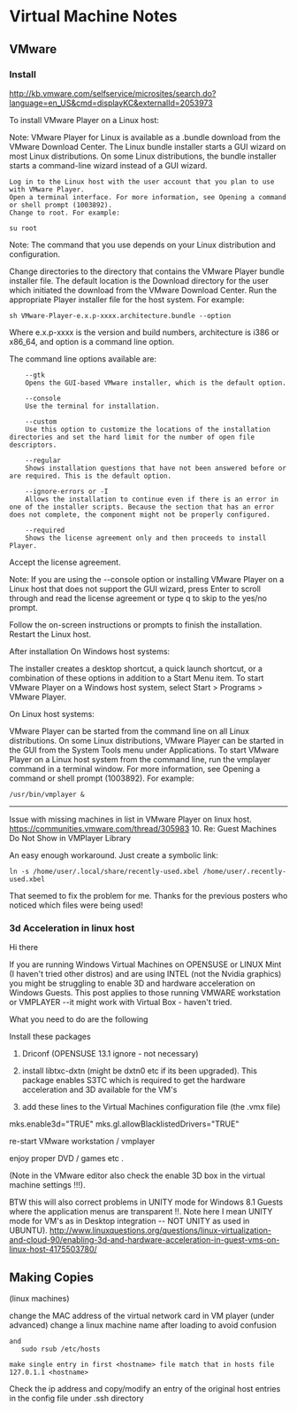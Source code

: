 # Virtual Machine Notes

## VMware

### Install

http://kb.vmware.com/selfservice/microsites/search.do?language=en_US&cmd=displayKC&externalId=2053973

To install VMware Player on a Linux host:

Note: VMware Player for Linux is available as a .bundle download from the VMware Download Center. The Linux bundle installer starts a GUI wizard on most Linux distributions. On some Linux distributions, the bundle installer starts a command-line wizard instead of a GUI wizard.

    Log in to the Linux host with the user account that you plan to use with VMware Player.
    Open a terminal interface. For more information, see Opening a command or shell prompt (1003892).
    Change to root. For example:

    su root

Note: The command that you use depends on your Linux distribution and configuration.

Change directories to the directory that contains the VMware Player bundle installer file. The default location is the Download directory for the user which initiated the download from the VMware Download Center.
Run the appropriate Player installer file for the host system. For example:

    sh VMware-Player-e.x.p-xxxx.architecture.bundle --option

Where e.x.p-xxxx is the version and build numbers, architecture is i386 or x86_64, and option is a command line option.

The command line options available are:

        --gtk
        Opens the GUI-based VMware installer, which is the default option.

        --console
        Use the terminal for installation.

        --custom
        Use this option to customize the locations of the installation directories and set the hard limit for the number of open file descriptors.

        --regular
        Shows installation questions that have not been answered before or are required. This is the default option.

        --ignore-errors or -I
        Allows the installation to continue even if there is an error in one of the installer scripts. Because the section that has an error does not complete, the component might not be properly configured.

        --required
        Shows the license agreement only and then proceeds to install Player.

Accept the license agreement.

Note: If you are using the --console option or installing VMware Player on a Linux host that does not support the GUI wizard, press Enter to scroll through and read the license agreement or type q to skip to the yes/no prompt.

Follow the on-screen instructions or prompts to finish the installation.
Restart the Linux host.


After installation
On Windows host systems:

The installer creates a desktop shortcut, a quick launch shortcut, or a combination of these options in addition to a Start Menu item.
To start VMware Player on a Windows host system, select Start > Programs > VMware Player.

On Linux host systems:

VMware Player can be started from the command line on all Linux distributions.
On some Linux distributions, VMware Player can be started in the GUI from the System Tools menu under Applications.
To start VMware Player on a Linux host system from the command line, run the vmplayer command in a terminal window. For more information, see Opening a command or shell prompt (1003892). For example:

    /usr/bin/vmplayer &

---------------

Issue with missing machines in list in VMware Player on linux host.
https://communities.vmware.com/thread/305983
10. Re: Guest Machines Do Not Show in VMPlayer Library

An easy enough workaround. Just create a symbolic link:
```
ln -s /home/user/.local/share/recently-used.xbel /home/user/.recently-used.xbel
```
That seemed to fix the problem for me.  Thanks for the previous posters who noticed which files were being used!

### 3d Acceleration in linux host

Hi there

If you are running Windows Virtual Machines on OPENSUSE or LINUX Mint (I haven't tried other distros) and are using INTEL (not the Nvidia graphics) you might be struggling to enable 3D and hardware acceleration on Windows Guests. This post applies to those running VMWARE workstation or VMPLAYER --it might work with Virtual Box - haven't tried.

What you need to do are the following

Install these packages

1) Driconf (OPENSUSE 13.1 ignore - not necessary)

2) install libtxc-dxtn (might be dxtn0 etc if its been upgraded). This package enables S3TC which is required to get the hardware acceleration and 3D available for the VM's

3) add these lines to the Virtual Machines configuration file (the .vmx file)

mks.enable3d="TRUE"
mks.gl.allowBlacklistedDrivers="TRUE"


re-start VMware workstation / vmplayer

enjoy proper DVD / games etc .

(Note in the VMware editor also check the enable 3D box in the virtual machine settings !!!).

BTW this will also correct problems in UNITY mode for Windows 8.1 Guests where the application menus are transparent !!. Note here I mean UNITY mode for VM's as in Desktop integration -- NOT UNITY as used in UBUNTU).
http://www.linuxquestions.org/questions/linux-virtualization-and-cloud-90/enabling-3d-and-hardware-acceleration-in-guest-vms-on-linux-host-4175503780/

## Making Copies 
(linux machines)

change the MAC address of the virtual network card in VM player
(under advanced)
change a linux machine name after loading to avoid confusion
```sudo rsub /etc/hostname
and
   sudo rsub /etc/hosts

make single entry in first <hostname> file match that in hosts file 127.0.1.1 <hostname>
```
Check the ip address and copy/modify an entry of the original host entries in the config file under .ssh directory

